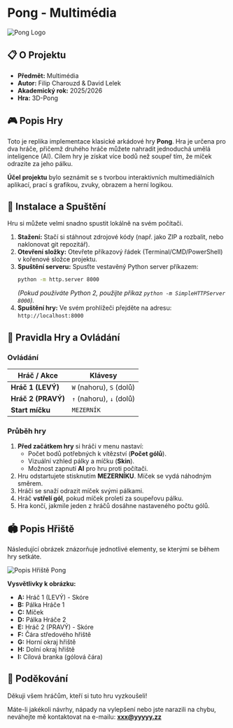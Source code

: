 # Pong - Multimédia

![Pong Logo](.sem/logo.png)

## 📋 O Projektu

*   **Předmět:** Multimédia
*   **Autor:** Filip Charouzd & David Lelek
*   **Akademický rok:** 2025/2026
*   **Hra:** 3D-Pong

## 🎮 Popis Hry

Toto je replika implementace klasické arkádové hry **Pong**. Hra je určena pro dva hráče, přičemž druhého hráče můžete nahradit jednoduchá umělá inteligence (AI). Cílem hry je získat více bodů než soupeř tím, že míček odrazíte za jeho pálku.

**Účel projektu** bylo seznámit se s tvorbou interaktivních multimediálních aplikací, prací s grafikou, zvuky, obrazem a herní logikou.

## 🚀 Instalace a Spuštění

Hru si můžete velmi snadno spustit lokálně na svém počítači.

1.  **Stažení:** Stačí si stáhnout zdrojové kódy (např. jako ZIP a rozbalit, nebo naklonovat git repozitář).
2.  **Otevření složky:** Otevřete příkazový řádek (Terminal/CMD/PowerShell) v kořenové složce projektu.
3.  **Spuštění serveru:** Spusťte vestavěný Python server příkazem:
    ```bash
    python -m http.server 8000
    ```
    *(Pokud používáte Python 2, použijte příkaz `python -m SimpleHTTPServer 8000`).*
4.  **Spuštění hry:** Ve svém prohlížeči přejděte na adresu:
    `http://localhost:8000`

## 📖 Pravidla Hry a Ovládání

### Ovládání

| Hráč / Akce      | Klávesy                 |
| ---------------- | ----------------------- |
| **Hráč 1 (LEVÝ)** | `W` (nahoru), `S` (dolů) |
| **Hráč 2 (PRAVÝ)** | `↑` (nahoru), `↓` (dolů) |
| **Start míčku**  | `MEZERNÍK`              |

### Průběh hry

1.  **Před začátkem hry** si hráči v menu nastaví:
    *   Počet bodů potřebných k vítězství (**Počet gólů**).
    *   Vizuální vzhled pálky a míčku (**Skin**).
    *   Možnost zapnutí **AI** pro hru proti počítači.
2.  Hru odstartujete stisknutím **MEZERNÍKU**. Míček se vydá náhodným směrem.
3.  Hráči se snaží odrazit míček svými pálkami.
4.  Hráč **vstřelí gól**, pokud míček proletí za soupeřovu pálku.
5.  Hra končí, jakmile jeden z hráčů dosáhne nastaveného počtu gólů.

## 🏟️ Popis Hřiště

Následující obrázek znázorňuje jednotlivé elementy, se kterými se během hry setkáte.

![Popis Hřiště Pong](./game_elements.png)

**Vysvětlivky k obrázku:**
*   **A:** Hráč 1 (LEVÝ) - Skóre
*   **B:** Pálka Hráče 1
*   **C:** Míček
*   **D:** Pálka Hráče 2
*   **E:** Hráč 2 (PRAVÝ) - Skóre
*   **F:** Čára středového hřiště
*   **G:** Horní okraj hřiště
*   **H:** Dolní okraj hřiště
*   **I:** Cílová branka (gólová čára)

## 🙏 Poděkování

Děkuji všem hráčům, kteří si tuto hru vyzkoušeli!

Máte-li jakékoli návrhy, nápady na vylepšení nebo jste narazili na chybu, neváhejte mě kontaktovat na e-mailu: **xxx@yyyyy.zz**
